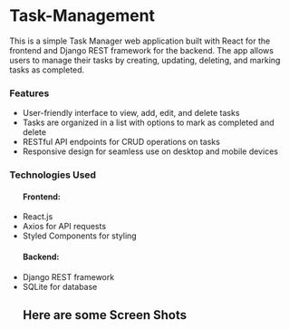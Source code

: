 # Task-Management
This is a simple Task Manager web application built with React for the frontend and Django REST framework for the backend. The app allows users to manage their tasks by creating, updating, deleting, and marking tasks as completed.

<h3>Features</h3>
<ul>
  <li>User-friendly interface to view, add, edit, and delete tasks</li>
  <li>Tasks are organized in a list with options to mark as completed and delete</li>
  <li>RESTful API endpoints for CRUD operations on tasks</li>
  <li>Responsive design for seamless use on desktop and mobile devices</li>
</ul>

<h3>Technologies Used</h3>
<ul>
  <h4>Frontend:</h4>
<li>React.js</li>
<li>Axios for API requests</li>
<li>Styled Components for styling</li>
</ul>
  <ul>
   <h4>Backend:</h4>
<li>Django REST framework</li>
<li>SQLite for database</li
  </ul>

<h2>Here are some Screen Shots</h2>
